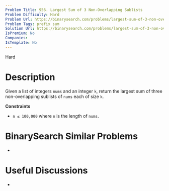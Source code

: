 ```yaml
---
Problem Title: 956. Largest Sum of 3 Non-Overlapping Sublists
Problem Difficulty: Hard
Problem Url: https://binarysearch.com/problems/largest-sum-of-3-non-overlapping-sublists/
Problem Tags: prefix sum
Solution Url: https://binarysearch.com/problems/largest-sum-of-3-non-overlapping-sublists/solutions/
IsPremium: No
Companies: 
IsTemplate: No
---
```


<span style="color: ;">Hard</span>

# Description

Given a list of integers `nums` and an integer `k`, return the largest sum of three non-overlapping sublists of `nums` each of size `k`.

**Constraints**
- `n ≤ 100,000` where `n` is the length of `nums`.

# BinarySearch Similar Problems

- []()

# Useful Discussions

- []()
